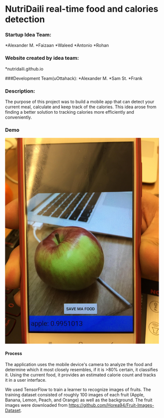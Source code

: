 # NutriDaili real-time food and calories detection

### Startup Idea Team:
*Alexander M.
*Faizaan
*Waleed
*Antonio
*Rohan

### Website created by idea team:
*nutridaili.github.io

###Development Team(uOttahack):
*Alexander M.
*Sam St.
*Frank

### Description:
The purpose of this project was to build a mobile app that can detect your current meal, calculate and keep track of the calories. This idea arose from finding a better solution to tracking calories more efficiently and conveniently.

### Demo
![alt text](https://github.com/amous123/Food_App/blob/master/DemoPhoto.jpg)

#### Process
The application uses the mobile device's camera to analyze the food and determine which it most closely resembles, if it is >80% certain, it classifies it.
Using the current food, it provides an estimated calorie count and tracks it in a user interface.

We used TensorFlow to train a learner to recognize images of fruits. The training dataset consisted of roughly 100 images of each fruit (Apple, Banana, Lemon, Peach, and Orange) as well as the background. The fruit images were downloaded from https://github.com/Horea94/Fruit-Images-Dataset.




